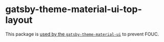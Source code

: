# gatsby-theme-material-ui-top-layout

This package is [used by the `gatsby-theme-material-ui`](../gatsby-theme-material-ui/README.md#top-layout) to prevent FOUC.
